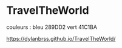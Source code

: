 # TravelTheWorld
couleurs :
 bleu 289DD2
 vert 41C1BA

  https://dylanbrss.github.io/TravelTheWorld/